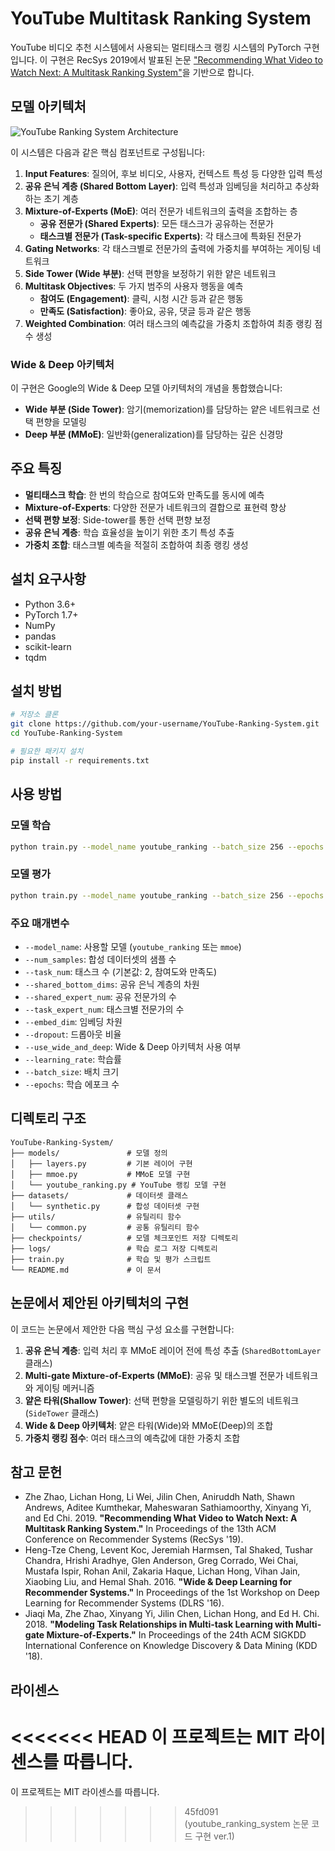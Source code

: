 # YouTube Multitask Ranking System

YouTube 비디오 추천 시스템에서 사용되는 멀티태스크 랭킹 시스템의 PyTorch 구현입니다. 이 구현은 RecSys 2019에서 발표된 논문 ["Recommending What Video to Watch Next: A Multitask Ranking System"](https://dl.acm.org/doi/10.1145/3298689.3346997)을 기반으로 합니다.

## 모델 아키텍처

![YouTube Ranking System Architecture](https://i.imgur.com/placeholder-image.png)

이 시스템은 다음과 같은 핵심 컴포넌트로 구성됩니다:

1. **Input Features**: 질의어, 후보 비디오, 사용자, 컨텍스트 특성 등 다양한 입력 특성
2. **공유 은닉 계층 (Shared Bottom Layer)**: 입력 특성과 임베딩을 처리하고 추상화하는 초기 계층
3. **Mixture-of-Experts (MoE)**: 여러 전문가 네트워크의 출력을 조합하는 층
   - **공유 전문가 (Shared Experts)**: 모든 태스크가 공유하는 전문가
   - **태스크별 전문가 (Task-specific Experts)**: 각 태스크에 특화된 전문가
4. **Gating Networks**: 각 태스크별로 전문가의 출력에 가중치를 부여하는 게이팅 네트워크
5. **Side Tower (Wide 부분)**: 선택 편향을 보정하기 위한 얕은 네트워크
6. **Multitask Objectives**: 두 가지 범주의 사용자 행동을 예측
   - **참여도 (Engagement)**: 클릭, 시청 시간 등과 같은 행동
   - **만족도 (Satisfaction)**: 좋아요, 공유, 댓글 등과 같은 행동
7. **Weighted Combination**: 여러 태스크의 예측값을 가중치 조합하여 최종 랭킹 점수 생성

### Wide & Deep 아키텍처

이 구현은 Google의 Wide & Deep 모델 아키텍처의 개념을 통합했습니다:
- **Wide 부분 (Side Tower)**: 암기(memorization)를 담당하는 얕은 네트워크로 선택 편향을 모델링
- **Deep 부분 (MMoE)**: 일반화(generalization)를 담당하는 깊은 신경망

## 주요 특징

- **멀티태스크 학습**: 한 번의 학습으로 참여도와 만족도를 동시에 예측
- **Mixture-of-Experts**: 다양한 전문가 네트워크의 결합으로 표현력 향상
- **선택 편향 보정**: Side-tower를 통한 선택 편향 보정
- **공유 은닉 계층**: 학습 효율성을 높이기 위한 초기 특성 추출
- **가중치 조합**: 태스크별 예측을 적절히 조합하여 최종 랭킹 생성

## 설치 요구사항

- Python 3.6+
- PyTorch 1.7+
- NumPy
- pandas
- scikit-learn
- tqdm

## 설치 방법

```bash
# 저장소 클론
git clone https://github.com/your-username/YouTube-Ranking-System.git
cd YouTube-Ranking-System

# 필요한 패키지 설치
pip install -r requirements.txt
```

## 사용 방법

### 모델 학습

```bash
python train.py --model_name youtube_ranking --batch_size 256 --epochs 50 --use_wide_and_deep
```

### 모델 평가

```bash
python train.py --model_name youtube_ranking --batch_size 256 --epochs 0 --use_wide_and_deep
```

### 주요 매개변수

- `--model_name`: 사용할 모델 (`youtube_ranking` 또는 `mmoe`)
- `--num_samples`: 합성 데이터셋의 샘플 수
- `--task_num`: 태스크 수 (기본값: 2, 참여도와 만족도)
- `--shared_bottom_dims`: 공유 은닉 계층의 차원
- `--shared_expert_num`: 공유 전문가의 수
- `--task_expert_num`: 태스크별 전문가의 수
- `--embed_dim`: 임베딩 차원
- `--dropout`: 드롭아웃 비율
- `--use_wide_and_deep`: Wide & Deep 아키텍처 사용 여부
- `--learning_rate`: 학습률
- `--batch_size`: 배치 크기
- `--epochs`: 학습 에포크 수

## 디렉토리 구조

```
YouTube-Ranking-System/
├── models/               # 모델 정의
│   ├── layers.py         # 기본 레이어 구현
│   ├── mmoe.py           # MMoE 모델 구현
│   └── youtube_ranking.py # YouTube 랭킹 모델 구현
├── datasets/             # 데이터셋 클래스
│   └── synthetic.py      # 합성 데이터셋 구현
├── utils/                # 유틸리티 함수
│   └── common.py         # 공통 유틸리티 함수
├── checkpoints/          # 모델 체크포인트 저장 디렉토리
├── logs/                 # 학습 로그 저장 디렉토리
├── train.py              # 학습 및 평가 스크립트
└── README.md             # 이 문서
```

## 논문에서 제안된 아키텍처의 구현

이 코드는 논문에서 제안한 다음 핵심 구성 요소를 구현합니다:

1. **공유 은닉 계층**: 입력 처리 후 MMoE 레이어 전에 특성 추출 (`SharedBottomLayer` 클래스)
2. **Multi-gate Mixture-of-Experts (MMoE)**: 공유 및 태스크별 전문가 네트워크와 게이팅 메커니즘
3. **얕은 타워(Shallow Tower)**: 선택 편향을 모델링하기 위한 별도의 네트워크 (`SideTower` 클래스)
4. **Wide & Deep 아키텍처**: 얕은 타워(Wide)와 MMoE(Deep)의 조합
5. **가중치 랭킹 점수**: 여러 태스크의 예측값에 대한 가중치 조합

## 참고 문헌

- Zhe Zhao, Lichan Hong, Li Wei, Jilin Chen, Aniruddh Nath, Shawn Andrews, Aditee Kumthekar, Maheswaran Sathiamoorthy, Xinyang Yi, and Ed Chi. 2019. **"Recommending What Video to Watch Next: A Multitask Ranking System."** In Proceedings of the 13th ACM Conference on Recommender Systems (RecSys '19).
- Heng-Tze Cheng, Levent Koc, Jeremiah Harmsen, Tal Shaked, Tushar Chandra, Hrishi Aradhye, Glen Anderson, Greg Corrado, Wei Chai, Mustafa Ispir, Rohan Anil, Zakaria Haque, Lichan Hong, Vihan Jain, Xiaobing Liu, and Hemal Shah. 2016. **"Wide & Deep Learning for Recommender Systems."** In Proceedings of the 1st Workshop on Deep Learning for Recommender Systems (DLRS '16).
- Jiaqi Ma, Zhe Zhao, Xinyang Yi, Jilin Chen, Lichan Hong, and Ed H. Chi. 2018. **"Modeling Task Relationships in Multi-task Learning with Multi-gate Mixture-of-Experts."** In Proceedings of the 24th ACM SIGKDD International Conference on Knowledge Discovery & Data Mining (KDD '18).

## 라이센스

<<<<<<< HEAD
이 프로젝트는 MIT 라이센스를 따릅니다. 
=======
이 프로젝트는 MIT 라이센스를 따릅니다. 
>>>>>>> 45fd091 (youtube_ranking_system 논문 코드 구현 ver.1)
